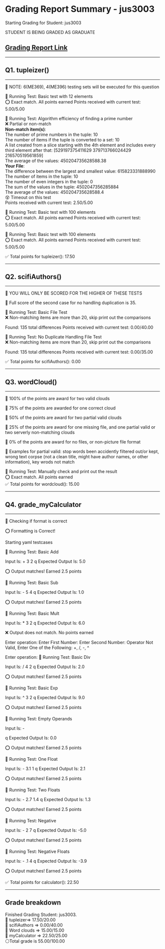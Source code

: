 # Grading Report Summary -  jus3003

Starting Grading for Student:  jus3003

STUDENT IS BEING GRADED AS GRADUATE

## [Grading Report Link](#grade-breakdown) 

********************************

## Q1. tupleizer()

********************************

:large_blue_circle: NOTE: 6(ME369), 4(ME396) testing sets will be executed for this question

:runner: Running Test: Basic test with 12 elements<br/>
:o: Exact match. All points earned
Points received with current test: 5.00/5.00

:runner: Running Test: Algorithm efficiency of finding a prime number<br/>
:x: Partial or non-match <br/>
**Non-match item(s)**:<br/> The number of prime numbers in the tuple: 10<br/> The number of items if the tuple is converted to a set: 10<br/> A list created from a slice starting with the 4th element and includes every third element after that: [529197375411629 379713766024429 216570519561859]<br/> The average of the values: 450204735628588.38<br/>
**Your File**:<br/> The difference between the largest and smallest value: 615823331888990<br/> The number of items in the tuple: 10<br/> The number of even integers in the tuple: 0<br/> The sum of the values in the tuple: 4502047356285884<br/> The average of the values: 450204735628588.4<br/> :dizzy_face: Timeout on this test<br/>
Points received with current test: 2.50/5.00

:runner: Running Test: Basic test with 100 elements<br/>
:o: Exact match. All points earned
Points received with current test: 5.00/5.00

:runner: Running Test: Basic test with 100 elements<br/>
:o: Exact match. All points earned
Points received with current test: 5.00/5.00

:white_check_mark: Total points for tupleizer(): 17.50

********************************

## Q2. scifiAuthors()

********************************

:large_blue_circle: YOU WILL ONLY BE SCORED FOR THE HIGHER OF THESE TESTS

:large_blue_circle: Full score of the second case for no handling duplication is 35.

:runner: Running Test: Basic File Test<br/>
:x: Non-matching items are more than 20, skip print out the comparisons <br/>

Found: 135 total differences
Points received with current test: 0.00/40.00

:runner: Running Test: No Duplicate Handling File Test<br/>
:x: Non-matching items are more than 20, skip print out the comparisons <br/>

Found: 135 total differences
Points received with current test: 0.00/35.00

:white_check_mark: Total points for scifiAuthors(): 0.00

********************************

## Q3. wordCloud()

********************************

:large_blue_circle: 100% of the points are award for two valid clouds

:large_blue_circle: 75% of the points are awarded for one correct cloud

:large_blue_circle: 50% of the points are award for two partial valid clouds

:large_blue_circle: 25% of the points are award for one missing file, and one partial valid or two serverly non-matching clouds

:large_blue_circle: 0% of the points are award for no files, or non-picture file format

:large_blue_circle: Examples for partial valid: stop words been accidently filtered out/or kept, wrong text corpse (not a clean title, might have author names, or other information), key wrods not match

:runner: Running Test: Manually check and print out the result<br/>
:o: Exact match. All points earned<br/>
:white_check_mark: Total points for wordcloud(): 15.00

******************************

## Q4. grade_myCalculator

******************************

:runner: Checking if format is correct

:o: 	Formatting is Correct!

Starting yaml testcases

:runner: Running Test: Basic Add

Input Is:  +
3
2
q
Expected Output Is:  5.0

:o: 	Output matches! Earned  2.5  points

:runner: Running Test: Basic Sub

Input Is:  -
5
4
q
Expected Output Is:  1.0

:o: 	Output matches! Earned  2.5  points

:runner: Running Test: Basic Mult

Input Is:  *
3
2
q
Expected Output Is:  6.0

:x: 	Output does not match. No points earned

Enter operation: Enter First Number: Enter Second Number: 
Operator Not Valid, Enter One of the Following: +, /, -, ^

Enter operation: 
:runner: Running Test: Basic Div

Input Is:  /
4
2
q
Expected Output Is:  2.0

:o: 	Output matches! Earned  2.5  points

:runner: Running Test: Basic Exp

Input Is:  ^
3
2
q
Expected Output Is:  9.0

:o: 	Output matches! Earned  2.5  points

:runner: Running Test: Empty Operands

Input Is:  -


q
Expected Output Is:  0.0

:o: 	Output matches! Earned  2.5  points

:runner: Running Test: One Float

Input Is:  -
3.1
1
q
Expected Output Is:  2.1

:o: 	Output matches! Earned  2.5  points

:runner: Running Test: Two Floats

Input Is:  -
2.7
1.4
q
Expected Output Is:  1.3

:o: 	Output matches! Earned  2.5  points

:runner: Running Test: Negative

Input Is:  -
2
7
q
Expected Output Is:  -5.0

:o: 	Output matches! Earned  2.5  points

:runner: Running Test: Negative Floats

Input Is:  -
.1
4
q
Expected Output Is:  -3.9

:o: 	Output matches! Earned  2.5  points

:white_check_mark: Total points for calculator(): 22.50

******************************

## Grade breakdown<br/>
Finished Grading Student: jus3003.<br/>  :large_blue_circle: tupleizer=> 17.50/20.00<br/>:large_blue_circle: scifiAuthors => 0.00/40.00<br/>:large_blue_circle: Word clouds => 15.00/15.00<br/>:large_blue_circle: myCalculator => 22.50/25.00<br/>:white_circle:Total grade is 55.00/100.00
